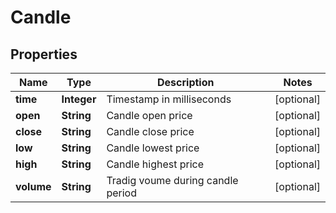 # Candle

## Properties
Name | Type | Description | Notes
------------ | ------------- | ------------- | -------------
**time** | **Integer** | Timestamp in milliseconds |  [optional]
**open** | **String** | Candle open price |  [optional]
**close** | **String** | Candle close price |  [optional]
**low** | **String** | Candle lowest price |  [optional]
**high** | **String** | Candle highest price |  [optional]
**volume** | **String** | Tradig voume during candle period |  [optional]
